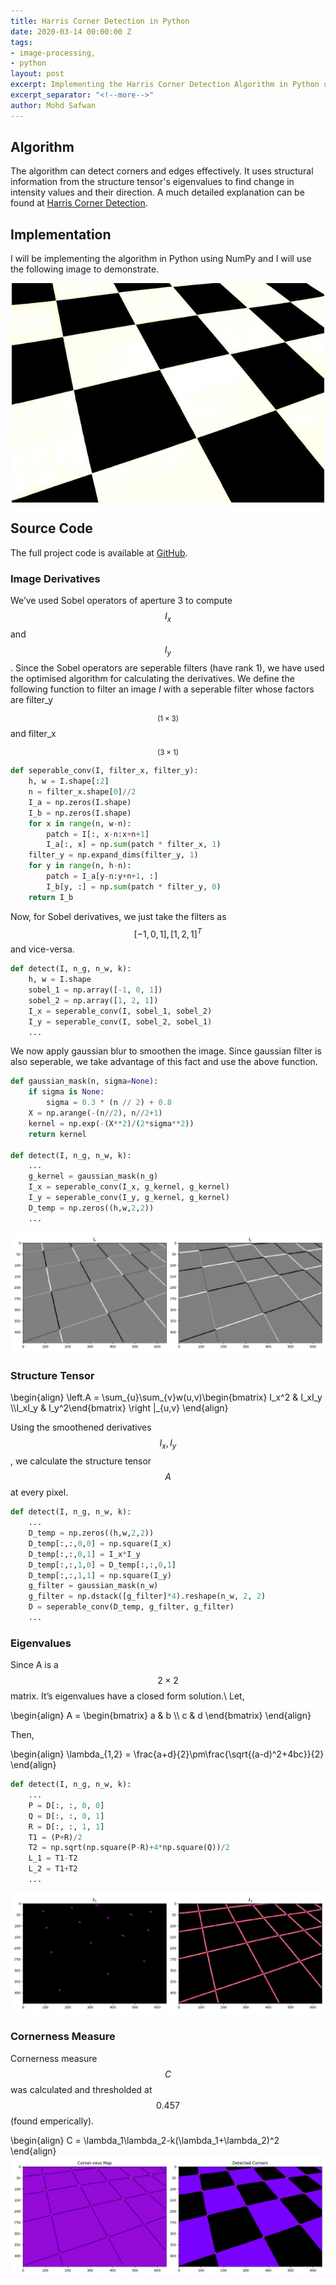 ```yaml
---
title: Harris Corner Detection in Python
date: 2020-03-14 00:00:00 Z
tags:
- image-processing,
- python
layout: post
excerpt: Implementing the Harris Corner Detection Algorithm in Python using NumPy
excerpt_separator: "<!--more-->"
author: Mohd Safwan
---
```


## Algorithm
The algorithm can detect corners and edges effectively. It uses structural information from the structure tensor's eigenvalues to find change in intensity values and their direction. A much detailed explanation can be found at [Harris Corner Detection](https://www.wikiwand.com/en/Harris_Corner_Detector).

## Implementation

I will be implementing the algorithm in Python using NumPy and I will use the following image to demonstrate.
<div align='center'>
   <img src="/assets/img/harris/chess.png" alt="Test Image" align='center' width="500"/>
</div>

## Source Code
The full project code is available at [GitHub](https://github.com/safwankdb/Harris-Corner-Python).

### Image Derivatives
We’ve used Sobel operators of aperture 3 to compute $$I_x$$ and $$I_y$$ . Since the Sobel operators are seperable filters (have rank 1), we have used the optimised algorithm for calculating the derivatives. We define the following function to filter an image $I$ with a seperable filter whose factors are filter_y$$_{(1×3)}$$ and filter_x$$_{(3×1)}$$

```python
def seperable_conv(I, filter_x, filter_y):
    h, w = I.shape[:2]
    n = filter_x.shape[0]//2
    I_a = np.zeros(I.shape)
    I_b = np.zeros(I.shape)
    for x in range(n, w-n):
        patch = I[:, x-n:x+n+1]
        I_a[:, x] = np.sum(patch * filter_x, 1)
    filter_y = np.expand_dims(filter_y, 1)
    for y in range(n, h-n):
        patch = I_a[y-n:y+n+1, :]
        I_b[y, :] = np.sum(patch * filter_y, 0)
    return I_b
```

Now, for Sobel derivatives, we just take the filters as $$[−1, 0, 1] , [1, 2, 1]^T$$ and vice-versa.

```python
def detect(I, n_g, n_w, k):
    h, w = I.shape
    sobel_1 = np.array([-1, 0, 1])
    sobel_2 = np.array([1, 2, 1])
    I_x = seperable_conv(I, sobel_1, sobel_2)
    I_y = seperable_conv(I, sobel_2, sobel_1)
    ...
```
We now apply gaussian blur to smoothen the image. Since gaussian filter is  also seperable, we take advantage of this fact and use the above function.

```python
def gaussian_mask(n, sigma=None):
    if sigma is None:
        sigma = 0.3 * (n // 2) + 0.8
    X = np.arange(-(n//2), n//2+1)
    kernel = np.exp(-(X**2)/(2*sigma**2))
    return kernel

def detect(I, n_g, n_w, k):
    ...
    g_kernel = gaussian_mask(n_g)
    I_x = seperable_conv(I_x, g_kernel, g_kernel)
    I_y = seperable_conv(I_y, g_kernel, g_kernel)
    D_temp = np.zeros((h,w,2,2))
    ...
```
![Derivatives](/assets/img/harris/1.png)

### Structure Tensor

\begin{align}
    \left.A = \sum_{u}\sum_{v}w(u,v)\begin{bmatrix} I_x^2 & I_xI_y \\\\I_xI_y & I_y^2\end{bmatrix} \right |_{u,v}
\end{align}

Using the smoothened derivatives $$I_x, I_y$$, we calculate the structure tensor $$A$$ at every pixel.

```python
def detect(I, n_g, n_w, k):
    ...
    D_temp = np.zeros((h,w,2,2))
    D_temp[:,:,0,0] = np.square(I_x)
    D_temp[:,:,0,1] = I_x*I_y
    D_temp[:,:,1,0] = D_temp[:,:,0,1]
    D_temp[:,:,1,1] = np.square(I_y)
    g_filter = gaussian_mask(n_w)
    g_filter = np.dstack([g_filter]*4).reshape(n_w, 2, 2)
    D = seperable_conv(D_temp, g_filter, g_filter)
    ...
```
### Eigenvalues
Since A is a $$2×2$$ matrix. It’s eigenvalues have a closed form solution.\\
Let,

\begin{align}
    A = \begin{bmatrix} a & b \\\\ c & d \end{bmatrix}
\end{align}

Then,

\begin{align}
    \lambda_{1,2} =  \frac{a+d}{2}\pm\frac{\sqrt{(a-d)^2+4bc}}{2}
\end{align}

```python
def detect(I, n_g, n_w, k):
    ...
    P = D[:, :, 0, 0]
    Q = D[:, :, 0, 1]
    R = D[:, :, 1, 1]
    T1 = (P+R)/2
    T2 = np.sqrt(np.square(P-R)+4*np.square(Q))/2
    L_1 = T1-T2
    L_2 = T1+T2
    ...
```
![](/assets/img/harris/2.png)
### Cornerness Measure

Cornerness measure $$C$$ was calculated and thresholded at $$0.457$$ (found emperically).

\begin{align}
    C = \lambda_1\lambda_2-k(\lambda_1+\lambda_2)^2
\end{align}
![](/assets/img/harris/3.png)
